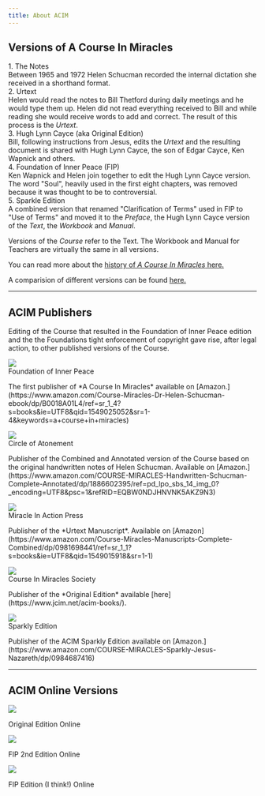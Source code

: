 ```yaml
---
title: About ACIM
---
```


<h2 class="disable-paragraph-marker ui header">Versions of A Course In Miracles</h2>

<div class="ui relaxed list">
  <div class="item">
    <div class="content">
      <div class="header">1. The Notes</div>
      <div class="description">
        Between 1965 and 1972 Helen Schucman recorded the internal dictation she received in a shorthand format.
      </div>
    </div>
  </div>
  <div class="item">
    <div class="content">
      <div class="header">2. Urtext</div>
      <div class="description">
        Helen would read the notes to Bill Thetford during daily meetings and he would type them up. Helen did not read everything received to Bill and while reading she would receive words to add and correct. The result of this process is the <em>Urtext</em>.
      </div>
    </div>
  </div>
  <div class="item">
    <div class="content">
      <div class="header">3. Hugh Lynn Cayce (aka Original Edition)</div>
      <div class="description">
        Bill, following instructions from Jesus, edits the <em>Urtext</em> and the resulting document is shared with Hugh Lynn Cayce, the son of Edgar Cayce, Ken Wapnick and others.
      </div>
    </div>
  </div>
  <div class="item">
    <div class="content">
      <div class="header">4. Foundation of Inner Peace (FIP)</div>
      <div class="description">
        Ken Wapnick and Helen join together to edit the Hugh Lynn Cayce version. The word "Soul", heavily used in the first eight chapters, was removed because it was thought to be to controversial. 
      </div>
    </div>
  </div>
  <div class="item">
    <div class="content">
      <div class="header">5. Sparkle Edition</div>
      <div class="description">
        A combined version that renamed "Clarification of Terms" used in FIP to "Use of Terms" and moved it to the <em>Preface</em>, the Hugh Lynn Cayce version of the <em>Text</em>, the <em>Workbook</em> and <em>Manual</em>.
      </div>
    </div>
  </div>
</div>

Versions of the *Course* refer to the Text. The Workbook and Manual for Teachers are virtually the same in all versions.

You can read more about the [history of *A Course In Miracles* here.](https://www.jcim.net/what-is-the-original-edition/)

A comparision of different versions can be found [here.](http://www.jcim.net/acim-comparison-of-versions/)

<hr/>
<h2 class="ui header">ACIM Publishers</h2>

Editing of the Course that resulted in the Foundation of Inner Peace edition and the the Foundations tight enforcement of copyright gave rise, after legal action, to other published versions of the Course.

<div class="ui items">
  <div class="item">
    <a href="https://acim.org" class="ui tiny image" data-tooltip="Go to Foundation of Inner Peace website">
      <img src="/public/img/acim/fipedition.jpg">
    </a>
    <div class="content">
      <a class="header">Foundation of Inner Peace</a>
      <div class="description">
        <p markdown="1">
          The first publisher of *A Course In Miracles* available on [Amazon.](https://www.amazon.com/Course-Miracles-Dr-Helen-Schucman-ebook/dp/B0018A01L4/ref=sr_1_4?s=books&ie=UTF8&qid=1549025052&sr=1-4&keywords=a+course+in+miracles)
        </p>
      </div>
    </div>
  </div>
  <div class="item">
    <a href="http://www.acim.circleofa.org/" class="ui tiny image" data-tooltip="Go to Circle of Atonement website">
      <img src="/public/img/acim/circleofatonement.jpg">
    </a>
    <div class="content">
      <a class="header">Circle of Atonement</a>
      <div class="description">
        <p markdown="1">
          Publisher of the Combined and Annotated version of the Course based on the original handwritten notes of Helen Schucman. Available on [Amazon.](https://www.amazon.com/COURSE-MIRACLES-Handwritten-Schucman-Complete-Annotated/dp/1886602395/ref=pd_lpo_sbs_14_img_0?_encoding=UTF8&psc=1&refRID=EQBW0NDJHNVNK5AKZ9N3)
        </p>
      </div>
    </div>
  </div>
  <div class="item">
    <a href="http://www.miraclesinactionpress.com/dthomp74/2008/TOOLBOX/Original%20Versions/The%20Urtext.htm" class="ui tiny image" data-tooltip="Go to Miracle in Actiion Press website">
      <img src="/public/img/acim/urtextedition.jpg">
    </a>
    <div class="content">
      <a class="header">Miracle In Action Press</a>
      <div class="description">
        <p markdown="1">
          Publisher of the *Urtext Manuscript*. Available on [Amazon](https://www.amazon.com/Course-Miracles-Manuscripts-Complete-Combined/dp/0981698441/ref=sr_1_1?s=books&ie=UTF8&qid=1549015918&sr=1-1)
        </p>
      </div>
    </div>
  </div>
  <div class="item">
    <a href="https://www.jcim.net" class="ui tiny image" data-tooltip="Go to Course In Miracles Society website">
      <img src="/public/img/acim/originaledition.jpg">
    </a>
    <div class="content">
      <a class="header">Course In Miracles Society</a>
      <div class="description">
        <p markdown="1">
          Publisher of the *Original Edition* available [here](https://www.jcim.net/acim-books/).
        </p>
      </div>
    </div>
  </div>
  <div class="item">
    <a href="https://acimsearch.com" class="ui tiny image" data-tooltip="Go to Sparkly Edition website">
      <img src="/public/img/acim/sparklyedition.jpg">
    </a>
    <div class="content">
      <a class="header">Sparkly Edition</a>
      <div class="description">
        <p markdown="1">
          Publisher of the ACIM Sparkly Edition available on [Amazon.](https://www.amazon.com/COURSE-MIRACLES-Sparkly-Jesus-Nazareth/dp/0984687416)
        </p>
      </div>
    </div>
  </div>
</div>
<hr/>

<h2 class="ui header">ACIM Online Versions</h2>

<div class="ui items">
  <div class="item">
    <a href="http://www.jcim.net/acim_us/Acim.php" class="ui tiny image" data-tooltip="Read the Original Edition Online">
      <img src="/public/img/acim/originaledition.jpg">
    </a>
    <div class="content">
      <div class="description">
        <p>
          Original Edition Online
        </p>
      </div>
    </div>
  </div>
  <div class="item">
    <a href="http://acim-search.miraclevision.com/std-second-edition-and-supps/" class="ui tiny image" data-tooltip="Read the FIP 2nd Edition Online">
      <img src="/public/img/acim/fipedition.jpg">
    </a>
    <div class="content">
      <div class="description">
        <p>
          FIP 2nd Edition Online
        </p>
      </div>
    </div>
  </div>
  <div class="item">
    <a href="https://acourseinmiraclesnow.com/read-acim-online/" class="ui tiny image" data-tooltip="Read the FIP Edition Online">
      <img src="/public/img/acim/fipedition.jpg">
    </a>
    <div class="content">
      <div class="description">
        <p>
          FIP Edition (I think!) Online
        </p>
      </div>
    </div>
  </div>
</div>